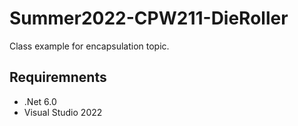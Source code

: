 # Summer2022-CPW211-DieRoller
Class example for encapsulation topic.

## Requiremnents
- .Net 6.0
- Visual Studio 2022
